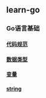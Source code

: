 ## learn-go

### Go语言基础

#### [代码规范](./go语言基础/代码规范.md)
#### [数据类型](./go语言基础/数据类型.md)
#### [变量](./go语言基础/变量.md)
#### [string](./go语言基础/string.md)